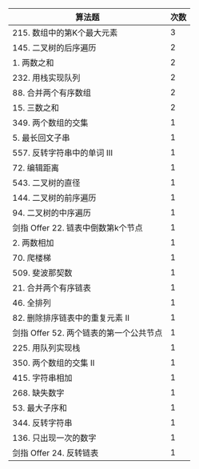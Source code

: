| 算法题                        | 次数 |
|----------------------------|----|
| 215\. 数组中的第K个最大元素          | 3  |
| 145\. 二叉树的后序遍历             | 2  |
| 1\. 两数之和                   | 2  |
| 232\. 用栈实现队列               | 2  |
| 88\. 合并两个有序数组              | 2  |
| 15\. 三数之和                  | 2  |
| 349\. 两个数组的交集              | 1  |
| 5\. 最长回文子串                 | 1  |
| 557\. 反转字符串中的单词 III        | 1  |
| 72\. 编辑距离                  | 1  |
| 543\. 二叉树的直径               | 1  |
| 144\. 二叉树的前序遍历             | 1  |
| 94\. 二叉树的中序遍历              | 1  |
| 剑指 Offer 22\. 链表中倒数第k个节点   | 1  |
| 2\. 两数相加                   | 1  |
| 70\. 爬楼梯                   | 1  |
| 509\. 斐波那契数                | 1  |
| 21\. 合并两个有序链表              | 1  |
| 46\. 全排列                   | 1  |
| 82\. 删除排序链表中的重复元素 II       | 1  |
| 剑指 Offer 52\. 两个链表的第一个公共节点 | 1  |
| 225\. 用队列实现栈               | 1  |
| 350\. 两个数组的交集 II           | 1  |
| 415\. 字符串相加                | 1  |
| 268\. 缺失数字                 | 1  |
| 53\. 最大子序和                 | 1  |
| 344\. 反转字符串                | 1  |
| 136\. 只出现一次的数字             | 1  |
| 剑指 Offer 24\. 反转链表             | 1  |
